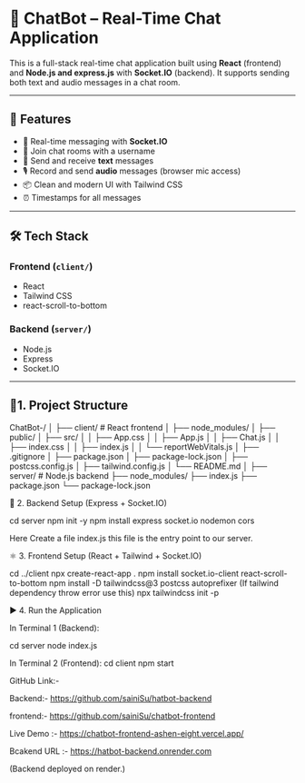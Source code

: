 # 💬 ChatBot – Real-Time Chat Application

This is a full-stack real-time chat application built using **React** (frontend) and **Node.js and express.js** with **Socket.IO** (backend). It supports sending both text and audio messages in a chat room.

---

## 🚀 Features

- 🔗 Real-time messaging with **Socket.IO**
- 👤 Join chat rooms with a username
- 💬 Send and receive **text** messages
- 🎙️ Record and send **audio** messages (browser mic access)
- 📦 Clean and modern UI with Tailwind CSS
- ⏰ Timestamps for all messages

---

## 🛠️ Tech Stack

### Frontend (`client/`)
- React
- Tailwind CSS
- react-scroll-to-bottom

### Backend (`server/`)
- Node.js
- Express
- Socket.IO

---

## 📁1. Project Structure

ChatBot-/
│
├── client/ # React frontend
│ ├── node_modules/
│ ├── public/
│ ├── src/
│ │ ├── App.css
│ │ ├── App.js
│ │ ├── Chat.js
│ │ ├── index.css
│ │ ├── index.js
│ │ └── reportWebVitals.js
│ ├── .gitignore
│ ├── package.json
│ ├── package-lock.json
│ ├── postcss.config.js
│ ├── tailwind.config.js
│ └── README.md
│
├── server/ # Node.js backend
 ├── node_modules/
 ├── index.js
 ├── package.json
 └── package-lock.json


🔧 2. Backend Setup (Express + Socket.IO)


cd server
npm init -y
npm install express socket.io nodemon cors


Here Create a file index.js this file is the entry point to our server.

⚛️ 3. Frontend Setup (React + Tailwind + Socket.IO)

cd ../client
npx create-react-app .
npm install socket.io-client react-scroll-to-bottom
npm install -D tailwindcss@3 postcss autoprefixer (If tailwind dependency throw error use this)
npx tailwindcss init -p


▶️ 4. Run the Application

In Terminal 1 (Backend):

cd server
node index.js


In Terminal 2 (Frontend):
cd client
npm start


GitHub Link:- 

Backend:- https://github.com/sainiSu/hatbot-backend

frontend:- https://github.com/sainiSu/chatbot-frontend

Live Demo :- https://chatbot-frontend-ashen-eight.vercel.app/

Bcakend URL :- https://hatbot-backend.onrender.com

(Backend deployed on render.)